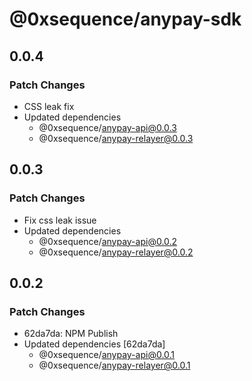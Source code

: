 # @0xsequence/anypay-sdk

## 0.0.4

### Patch Changes

- CSS leak fix
- Updated dependencies
  - @0xsequence/anypay-api@0.0.3
  - @0xsequence/anypay-relayer@0.0.3

## 0.0.3

### Patch Changes

- Fix css leak issue
- Updated dependencies
  - @0xsequence/anypay-api@0.0.2
  - @0xsequence/anypay-relayer@0.0.2

## 0.0.2

### Patch Changes

- 62da7da: NPM Publish
- Updated dependencies [62da7da]
  - @0xsequence/anypay-api@0.0.1
  - @0xsequence/anypay-relayer@0.0.1
